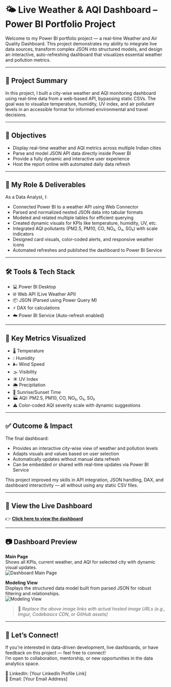 # 🌤️ Live Weather & AQI Dashboard – Power BI Portfolio Project

Welcome to my Power BI portfolio project — a real-time Weather and Air Quality Dashboard. This project demonstrates my ability to integrate live data sources, transform complex JSON into structured models, and design an interactive, auto-refreshing dashboard that visualizes essential weather and pollution metrics.

---

## 🌟 Project Summary

In this project, I built a city-wise weather and AQI monitoring dashboard using real-time data from a web-based API, bypassing static CSVs. The goal was to visualize temperature, humidity, UV index, and air pollutant levels in an accessible format for informed environmental and travel decisions.

---

## 🎯 Objectives

- Display real-time weather and AQI metrics across multiple Indian cities  
- Parse and model JSON API data directly inside Power BI  
- Provide a fully dynamic and interactive user experience  
- Host the report online with automated daily data refresh  

---

## 💼 My Role & Deliverables

As a Data Analyst, I:

- Connected Power BI to a weather API using Web Connector  
- Parsed and normalized nested JSON data into tabular formats  
- Modeled and related multiple tables for efficient querying  
- Created dynamic visuals for KPIs like temperature, humidity, UV, etc.  
- Integrated AQI pollutants (PM2.5, PM10, CO, NO₂, O₃, SO₂) with scale indicators  
- Designed card visuals, color-coded alerts, and responsive weather icons  
- Automated refreshes and published the dashboard to Power BI Service  

---

## 🛠️ Tools & Tech Stack

- 💻 Power BI Desktop  
- 🌐 Web API (Live Weather API)  
- 📦 JSON (Parsed using Power Query M)  
- ⚡ DAX for calculations  
- ☁️ Power BI Service (Auto-refresh enabled)

---

## 📌 Key Metrics Visualized

- 🌡️ Temperature  
- 💧 Humidity  
- 🌬️ Wind Speed  
- 🌫️ Visibility  
- ☀️ UV Index  
- 🌦️ Precipitation  
- 🌅 Sunrise/Sunset Time  
- 🏭 AQI: PM2.5, PM10, CO, NO₂, O₃, SO₂  
- ⚠️ Color-coded AQI severity scale with dynamic suggestions  

---

## ✅ Outcome & Impact

The final dashboard:

- Provides an interactive city-wise view of weather and pollution levels  
- Adapts visuals and values based on user selection  
- Automatically updates without manual data refresh  
- Can be embedded or shared with real-time updates via Power BI Service  

This project improved my skills in API integration, JSON handling, DAX, and dashboard interactivity — all without using any static CSV files.

---

## 🔗 View the Live Dashboard

👉 **[Click here to view the dashboard](https://codebasics.io/portfolio/Sk-Sahim-Iqbal)**

---

## 📷 Dashboard Preview

**Main Page**  
Shows all KPIs, current weather, and AQI for selected city with dynamic visual updates.  
![Dashboard Main Page](https://your-image-link.com/dashboard-main.png)

**Modeling View**  
Displays the structured data model built from parsed JSON for robust filtering and relationships.  
![Modeling View](https://your-image-link.com/model-view.png)

> 📌 *Replace the above image links with actual hosted image URLs (e.g., Imgur, Codebasics CDN, or GitHub assets)*

---

## 📣 Let’s Connect!

If you're interested in data-driven development, live dashboards, or have feedback on this project — feel free to connect!  
I’m open to collaboration, mentorship, or new opportunities in the data analytics space.

📍 LinkedIn: [Your LinkedIn Profile Link]  
📧 Email: [Your Email Address]
